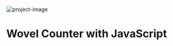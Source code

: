 ![project-image](https://github.com/user-attachments/assets/bf49672f-5e3e-48e5-b38c-1079df90eb08)

# Wovel Counter with JavaScript
